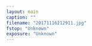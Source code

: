 ```yaml
---
layout: main
caption: ""
filename: "20171116212911.jpg"
fstop: "Unknown"
exposure: "Unknown"
---
```

